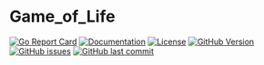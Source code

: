 # Game_of_Life

[![Go Report Card](https://goreportcard.com/badge/github.com/apavanello/game-of-life)](https://goreportcard.com/report/github.com/apavanello/game-of-life) [![Documentation](https://godoc.org/github.com/apavanello/game-of-life?status.svg)](http://godoc.org/github.com/apavanello/game-of-life) [![License](https://img.shields.io/badge/license-Apache%20v2-orange.svg)](https://github.com/apavanello/game-of-life/raw/master/LICENSE) [![GitHub Version](https://img.shields.io/github/v/release/apavanello/game-of-life)](https://github.com/apavanello/game-of-life/releases) [![GitHub issues](https://img.shields.io/github/issues/apavanello/game-of-life.svg)](https://github.com/apavanello/game-of-life/issues) [![GitHub last commit](https://img.shields.io/github/last-commit/apavanello/game-of-life.svg)](https://github.com/apavanello/game-of-life)